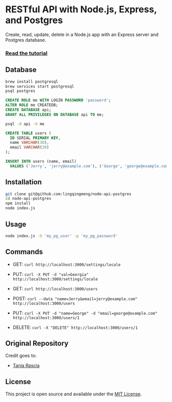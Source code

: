 # RESTful API with Node.js, Express, and Postgres

Create, read, update, delete in a Node.js app with an Express server and Postgres database.

### [Read the tutorial](https://blog.logrocket.com/setting-up-a-restful-api-with-node-js-and-postgresql-d96d6fc892d8/)

## Database

```bash
brew install postgresql
brew services start postgresql
psql postgres
```


```sql
CREATE ROLE me WITH LOGIN PASSWORD 'password';
ALTER ROLE me CREATEDB;
CREATE DATABASE api;
GRANT ALL PRIVILEGES ON DATABASE api TO me;
```

```bash
psql -d api -U me
```

```sql
CREATE TABLE users (
  ID SERIAL PRIMARY KEY,
  name VARCHAR(30),
  email VARCHAR(30)
);

INSERT INTO users (name, email)
  VALUES ('Jerry', 'jerry@example.com'), ('George', 'george@example.com');
```

## Installation

```bash
git clone git@github.com:lingqingmeng/node-api-postgres
cd node-api-postgres
npm install
node index.js
```
## Usage

```bash
node index.js -U 'my_pg_user' -p 'my_pg_password'
```



## Commands

- GET: `curl http://localhost:3000/settings/locale`
- PUT: `curl -X PUT -d "val=Georgia"  http://localhost:3000/settings/locale`


- GET: `curl http://localhost:3000/users`
- POST: `curl --data "name=Jerry&email=jerry@example.com" http://localhost:3000/users`
- PUT: `curl -X PUT -d "name=George" -d "email=george@example.com" http://localhost:3000/users/1`
- DELETE: `curl -X "DELETE" http://localhost:3000/users/1`

## Original Repository
  
Credit goes to:   
- [Tania Rascia](https://www.taniarascia.com)

## License

This project is open source and available under the [MIT License](LICENSE).
